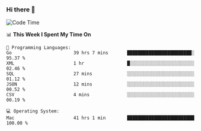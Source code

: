 ### Hi there 👋

<!--
**CrazyCollin/crazycollin** is a ✨ _special_ ✨ repository because its `README.md` (this file) appears on your GitHub profile.

Here are some ideas to get you started:

- 🔭 I’m currently working on ...
- 🌱 I’m currently learning ...
- 👯 I’m looking to collaborate on ...
- 🤔 I’m looking for help with ...
- 💬 Ask me about ...
- 📫 How to reach me: ...
- 😄 Pronouns: ...
- ⚡ Fun fact: ...
-->

<!--START_SECTION:waka-->
![Code Time](http://img.shields.io/badge/Code%20Time-2%2C770%20hrs%2057%20mins-blue)

📊 **This Week I Spent My Time On** 

```text
💬 Programming Languages: 
Go                       39 hrs 7 mins       ████████████████████████░   95.37 % 
XML                      1 hr                █░░░░░░░░░░░░░░░░░░░░░░░░   02.46 % 
SQL                      27 mins             ░░░░░░░░░░░░░░░░░░░░░░░░░   01.12 % 
JSON                     12 mins             ░░░░░░░░░░░░░░░░░░░░░░░░░   00.52 % 
CSV                      4 mins              ░░░░░░░░░░░░░░░░░░░░░░░░░   00.19 % 

💻 Operating System: 
Mac                      41 hrs 1 min        █████████████████████████   100.00 % 
```


<!--END_SECTION:waka-->
